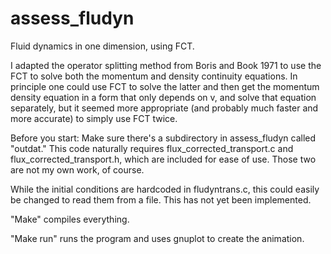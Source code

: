 # assess_fludyn
Fluid dynamics in one dimension, using FCT.

I adapted the operator splitting method from Boris and Book 1971 to use the FCT to solve both the momentum and density continuity equations. In principle one could use FCT to solve the latter and then get the momentum density equation in a form that only depends on v, and solve that equation separately, but it seemed more appropriate (and probably much faster and more accurate) to simply use FCT twice.

Before you start: Make sure there's a subdirectory in assess_fludyn called "outdat." This code naturally requires flux_corrected_transport.c and flux_corrected_transport.h, which are included for ease of use. Those two are not my own work, of course.

While the initial conditions are hardcoded in fludyntrans.c, this could easily be changed to read them from a file. This has not yet been implemented.

"Make" compiles everything.

"Make run" runs the program and uses gnuplot to create the animation.
